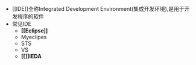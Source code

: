 - [[IDE]]全称Integrated Development Environment(集成开发环境),是用于开发程序的软件
- 常见IDE
	- **[[Eclipse]]**
	- Myeclipes
	- STS
	- VS
	- **[[]]IEDA**